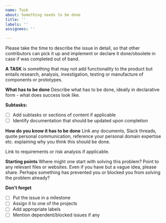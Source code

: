 ```yaml
---
name: Task
about: Something needs to be done
title: ''
labels: ''
assignees: ''

---
```


Please take the time to describe the issue in detail, so that other contributors can pick it up and implement or declare it done/obsolete in case if was completed out of band.

**A TASK** is something that may not add functionality to the product but entails research, analysis, investigation, testing or manufacture of components or prototypes.

**What has to be done**
Describe what has to be done, ideally in declarative form - what does success look like.

**Subtasks:**
* [ ] Add subtasks or sections of content if applicable
* [ ] Identify documentation that should be updated upon completion

**How do you know it has to be done**
Link any documents, Slack threads, quote personal communication, reference your personal domain expertise etc. explaining why you think this should be done.

Link to requirements or risk analysis if applicable.

**Starting points**
Where might one start with solving this problem? Point to any relevant files or websites. Even if you have but a vague idea, please share. Perhaps something has prevented you or blocked you from solving the problem already?

**Don't forget**
- [ ] Put the issue in a milestone
- [ ] Assign it to one of the projects
- [ ] Add appropriate labels
- [ ] Mention dependent/blocked issues if any
